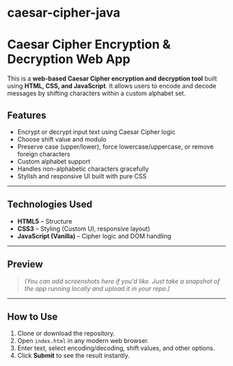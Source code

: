 # caesar-cipher-java
# Caesar Cipher Encryption & Decryption Web App

This is a **web-based Caesar Cipher encryption and decryption tool** built using **HTML, CSS, and JavaScript**. It allows users to encode and decode messages by shifting characters within a custom alphabet set.

##  Features

-  Encrypt or decrypt input text using Caesar Cipher logic
-  Choose shift value and modulo
-  Preserve case (upper/lower), force lowercase/uppercase, or remove foreign characters
-  Custom alphabet support
-  Handles non-alphabetic characters gracefully
-  Stylish and responsive UI built with pure CSS

---

##  Technologies Used

- **HTML5** – Structure
- **CSS3** – Styling (Custom UI, responsive layout)
- **JavaScript (Vanilla)** – Cipher logic and DOM handling

---

##  Preview

> _(You can add screenshots here if you'd like. Just take a snapshot of the app running locally and upload it in your repo.)_

---

##  How to Use

1. Clone or download the repository.
2. Open `index.html` in any modern web browser.
3. Enter text, select encoding/decoding, shift values, and other options.
4. Click **Submit** to see the result instantly.



